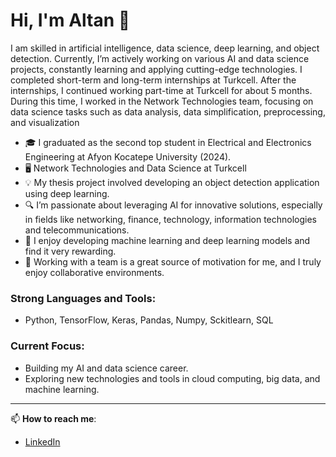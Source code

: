 # Hi, I'm Altan 👋

I am skilled in artificial intelligence, data science, deep learning, and object detection. Currently, I’m actively working on various AI and data science projects, constantly learning and applying cutting-edge technologies. I completed short-term and long-term internships at Turkcell. After the internships, I continued working part-time at Turkcell for about 5 months. During this time, I worked in the Network Technologies team, focusing on data science tasks such as data analysis, data simplification, preprocessing, and visualization

- 🎓 I graduated as the second top student in Electrical and Electronics Engineering at Afyon Kocatepe University (2024).
- 🖥️ Network Technologies and Data Science at Turkcell
- 💡 My thesis project involved developing an object detection application using deep learning.
- 🔍 I’m passionate about leveraging AI for innovative solutions, especially in fields like networking, finance, technology, information technologies and telecommunications.
- 🤖 I enjoy developing machine learning and deep learning models and find it very rewarding.
- 👥 Working with a team is a great source of motivation for me, and I truly enjoy collaborative environments.

  
### Strong Languages and Tools:
- Python, TensorFlow, Keras, Pandas, Numpy, Sckitlearn, SQL

### Current Focus:
- Building my AI and data science career.
- Exploring new technologies and tools in cloud computing, big data, and machine learning.

---


📫 **How to reach me**:
- [LinkedIn](https://www.linkedin.com/in/altantopbas/)
  
